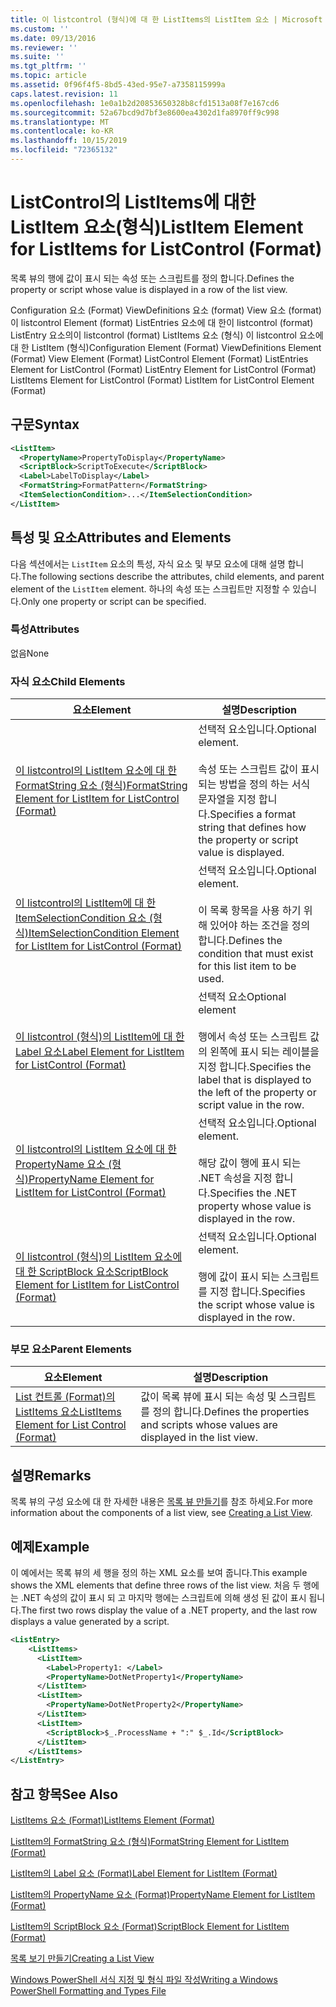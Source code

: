 ```yaml
---
title: 이 listcontrol (형식)에 대 한 ListItems의 ListItem 요소 | Microsoft Docs
ms.custom: ''
ms.date: 09/13/2016
ms.reviewer: ''
ms.suite: ''
ms.tgt_pltfrm: ''
ms.topic: article
ms.assetid: 0f96f4f5-8bd5-43ed-95e7-a7358115999a
caps.latest.revision: 11
ms.openlocfilehash: 1e0a1b2d20853650328b8cfd1513a08f7e167cd6
ms.sourcegitcommit: 52a67bcd9d7bf3e8600ea4302d1fa8970ff9c998
ms.translationtype: MT
ms.contentlocale: ko-KR
ms.lasthandoff: 10/15/2019
ms.locfileid: "72365132"
---
```

# <a name="listitem-element-for-listitems-for-listcontrol-format"></a><span data-ttu-id="aa965-102">ListControl의 ListItems에 대한 ListItem 요소(형식)</span><span class="sxs-lookup"><span data-stu-id="aa965-102">ListItem Element for ListItems for ListControl (Format)</span></span>

<span data-ttu-id="aa965-103">목록 뷰의 행에 값이 표시 되는 속성 또는 스크립트를 정의 합니다.</span><span class="sxs-lookup"><span data-stu-id="aa965-103">Defines the property or script whose value is displayed in a row of the list view.</span></span>

<span data-ttu-id="aa965-104">Configuration 요소 (Format) ViewDefinitions 요소 (format) View 요소 (format)이 listcontrol Element (format) ListEntries 요소에 대 한이 listcontrol (format) ListEntry 요소의이 listcontrol (format) ListItems 요소 (형식) 이 listcontrol 요소에 대 한 ListItem (형식)</span><span class="sxs-lookup"><span data-stu-id="aa965-104">Configuration Element (Format) ViewDefinitions Element (Format) View Element (Format) ListControl Element (Format) ListEntries Element for ListControl (Format) ListEntry Element for ListControl (Format) ListItems Element for ListControl (Format) ListItem for ListControl Element (Format)</span></span>

## <a name="syntax"></a><span data-ttu-id="aa965-105">구문</span><span class="sxs-lookup"><span data-stu-id="aa965-105">Syntax</span></span>

```xml
<ListItem>
  <PropertyName>PropertyToDisplay</PropertyName>
  <ScriptBlock>ScriptToExecute</ScriptBlock>
  <Label>LabelToDisplay</Label>
  <FormatString>FormatPattern</FormatString>
  <ItemSelectionCondition>...</ItemSelectionCondition>
</ListItem>
```

## <a name="attributes-and-elements"></a><span data-ttu-id="aa965-106">특성 및 요소</span><span class="sxs-lookup"><span data-stu-id="aa965-106">Attributes and Elements</span></span>

<span data-ttu-id="aa965-107">다음 섹션에서는 `ListItem` 요소의 특성, 자식 요소 및 부모 요소에 대해 설명 합니다.</span><span class="sxs-lookup"><span data-stu-id="aa965-107">The following sections describe the attributes, child elements, and parent element of the `ListItem` element.</span></span> <span data-ttu-id="aa965-108">하나의 속성 또는 스크립트만 지정할 수 있습니다.</span><span class="sxs-lookup"><span data-stu-id="aa965-108">Only one property or script can be specified.</span></span>

### <a name="attributes"></a><span data-ttu-id="aa965-109">특성</span><span class="sxs-lookup"><span data-stu-id="aa965-109">Attributes</span></span>

<span data-ttu-id="aa965-110">없음</span><span class="sxs-lookup"><span data-stu-id="aa965-110">None</span></span>

### <a name="child-elements"></a><span data-ttu-id="aa965-111">자식 요소</span><span class="sxs-lookup"><span data-stu-id="aa965-111">Child Elements</span></span>

|<span data-ttu-id="aa965-112">요소</span><span class="sxs-lookup"><span data-stu-id="aa965-112">Element</span></span>|<span data-ttu-id="aa965-113">설명</span><span class="sxs-lookup"><span data-stu-id="aa965-113">Description</span></span>|
|-------------|-----------------|
|[<span data-ttu-id="aa965-114">이 listcontrol의 ListItem 요소에 대 한 FormatString 요소 (형식)</span><span class="sxs-lookup"><span data-stu-id="aa965-114">FormatString Element for ListItem for ListControl (Format)</span></span>](./formatstring-element-for-listitem-for-listcontrol-format.md)|<span data-ttu-id="aa965-115">선택적 요소입니다.</span><span class="sxs-lookup"><span data-stu-id="aa965-115">Optional element.</span></span><br /><br /> <span data-ttu-id="aa965-116">속성 또는 스크립트 값이 표시 되는 방법을 정의 하는 서식 문자열을 지정 합니다.</span><span class="sxs-lookup"><span data-stu-id="aa965-116">Specifies a format string that defines how the property or script value is displayed.</span></span>|
|[<span data-ttu-id="aa965-117">이 listcontrol의 ListItem에 대 한 ItemSelectionCondition 요소 (형식)</span><span class="sxs-lookup"><span data-stu-id="aa965-117">ItemSelectionCondition Element for ListItem for ListControl (Format)</span></span>](./itemselectioncondition-element-for-listitem-for-listcontrol-format.md)|<span data-ttu-id="aa965-118">선택적 요소입니다.</span><span class="sxs-lookup"><span data-stu-id="aa965-118">Optional element.</span></span><br /><br /> <span data-ttu-id="aa965-119">이 목록 항목을 사용 하기 위해 있어야 하는 조건을 정의 합니다.</span><span class="sxs-lookup"><span data-stu-id="aa965-119">Defines the condition that must exist for this list item to be used.</span></span>|
|[<span data-ttu-id="aa965-120">이 listcontrol (형식)의 ListItem에 대 한 Label 요소</span><span class="sxs-lookup"><span data-stu-id="aa965-120">Label Element for ListItem for ListControl (Format)</span></span>](./label-element-for-listitem-for-listcontrol-format.md)|<span data-ttu-id="aa965-121">선택적 요소</span><span class="sxs-lookup"><span data-stu-id="aa965-121">Optional element</span></span><br /><br /> <span data-ttu-id="aa965-122">행에서 속성 또는 스크립트 값의 왼쪽에 표시 되는 레이블을 지정 합니다.</span><span class="sxs-lookup"><span data-stu-id="aa965-122">Specifies the label that is displayed to the left of the property or script value in the row.</span></span>|
|[<span data-ttu-id="aa965-123">이 listcontrol의 ListItem 요소에 대 한 PropertyName 요소 (형식)</span><span class="sxs-lookup"><span data-stu-id="aa965-123">PropertyName Element for ListItem for ListControl (Format)</span></span>](./propertyname-element-for-listitem-for-listcontrol-format.md)|<span data-ttu-id="aa965-124">선택적 요소입니다.</span><span class="sxs-lookup"><span data-stu-id="aa965-124">Optional element.</span></span><br /><br /> <span data-ttu-id="aa965-125">해당 값이 행에 표시 되는 .NET 속성을 지정 합니다.</span><span class="sxs-lookup"><span data-stu-id="aa965-125">Specifies the .NET property whose value is displayed in the row.</span></span>|
|[<span data-ttu-id="aa965-126">이 listcontrol (형식)의 ListItem 요소에 대 한 ScriptBlock 요소</span><span class="sxs-lookup"><span data-stu-id="aa965-126">ScriptBlock Element for ListItem for ListControl (Format)</span></span>](./scriptblock-element-for-listitem-for-listcontrol-format.md)|<span data-ttu-id="aa965-127">선택적 요소입니다.</span><span class="sxs-lookup"><span data-stu-id="aa965-127">Optional element.</span></span><br /><br /> <span data-ttu-id="aa965-128">행에 값이 표시 되는 스크립트를 지정 합니다.</span><span class="sxs-lookup"><span data-stu-id="aa965-128">Specifies the script whose value is displayed in the row.</span></span>|

### <a name="parent-elements"></a><span data-ttu-id="aa965-129">부모 요소</span><span class="sxs-lookup"><span data-stu-id="aa965-129">Parent Elements</span></span>

|<span data-ttu-id="aa965-130">요소</span><span class="sxs-lookup"><span data-stu-id="aa965-130">Element</span></span>|<span data-ttu-id="aa965-131">설명</span><span class="sxs-lookup"><span data-stu-id="aa965-131">Description</span></span>|
|-------------|-----------------|
|[<span data-ttu-id="aa965-132">List 컨트롤 (Format)의 ListItems 요소</span><span class="sxs-lookup"><span data-stu-id="aa965-132">ListItems Element for List Control (Format)</span></span>](./listitems-element-for-listentry-for-listcontrol-format.md)|<span data-ttu-id="aa965-133">값이 목록 뷰에 표시 되는 속성 및 스크립트를 정의 합니다.</span><span class="sxs-lookup"><span data-stu-id="aa965-133">Defines the properties and scripts whose values are displayed in the list view.</span></span>|

## <a name="remarks"></a><span data-ttu-id="aa965-134">설명</span><span class="sxs-lookup"><span data-stu-id="aa965-134">Remarks</span></span>

<span data-ttu-id="aa965-135">목록 뷰의 구성 요소에 대 한 자세한 내용은 [목록 뷰 만들기](./creating-a-list-view.md)를 참조 하세요.</span><span class="sxs-lookup"><span data-stu-id="aa965-135">For more information about the components of a list view, see [Creating a List View](./creating-a-list-view.md).</span></span>

## <a name="example"></a><span data-ttu-id="aa965-136">예제</span><span class="sxs-lookup"><span data-stu-id="aa965-136">Example</span></span>

<span data-ttu-id="aa965-137">이 예에서는 목록 뷰의 세 행을 정의 하는 XML 요소를 보여 줍니다.</span><span class="sxs-lookup"><span data-stu-id="aa965-137">This example shows the XML elements that define three rows of the list view.</span></span> <span data-ttu-id="aa965-138">처음 두 행에는 .NET 속성의 값이 표시 되 고 마지막 행에는 스크립트에 의해 생성 된 값이 표시 됩니다.</span><span class="sxs-lookup"><span data-stu-id="aa965-138">The first two rows display the value of a .NET property, and the last row displays a value generated by a script.</span></span>

```xml
<ListEntry>
    <ListItems>
      <ListItem>
        <Label>Property1: </Label>
        <PropertyName>DotNetProperty1</PropertyName>
      </ListItem>
      <ListItem>
        <PropertyName>DotNetProperty2</PropertyName>
      </ListItem>
      <ListItem>
        <ScriptBlock>$_.ProcessName + ":" $_.Id</ScriptBlock>
      </ListItem>
    </ListItems>
</ListEntry>

```

## <a name="see-also"></a><span data-ttu-id="aa965-139">참고 항목</span><span class="sxs-lookup"><span data-stu-id="aa965-139">See Also</span></span>

[<span data-ttu-id="aa965-140">ListItems 요소 (Format)</span><span class="sxs-lookup"><span data-stu-id="aa965-140">ListItems Element (Format)</span></span>](./listitems-element-for-listentry-for-listcontrol-format.md)

[<span data-ttu-id="aa965-141">ListItem의 FormatString 요소 (형식)</span><span class="sxs-lookup"><span data-stu-id="aa965-141">FormatString Element for ListItem (Format)</span></span>](./formatstring-element-for-listitem-for-listcontrol-format.md)

[<span data-ttu-id="aa965-142">ListItem의 Label 요소 (Format)</span><span class="sxs-lookup"><span data-stu-id="aa965-142">Label Element for ListItem (Format)</span></span>](./label-element-for-listitem-for-listcontrol-format.md)

[<span data-ttu-id="aa965-143">ListItem의 PropertyName 요소 (Format)</span><span class="sxs-lookup"><span data-stu-id="aa965-143">PropertyName Element for ListItem (Format)</span></span>](./propertyname-element-for-listitem-for-listcontrol-format.md)

[<span data-ttu-id="aa965-144">ListItem의 ScriptBlock 요소 (Format)</span><span class="sxs-lookup"><span data-stu-id="aa965-144">ScriptBlock Element for ListItem (Format)</span></span>](./scriptblock-element-for-listitem-for-listcontrol-format.md)

[<span data-ttu-id="aa965-145">목록 보기 만들기</span><span class="sxs-lookup"><span data-stu-id="aa965-145">Creating a List View</span></span>](./creating-a-list-view.md)

[<span data-ttu-id="aa965-146">Windows PowerShell 서식 지정 및 형식 파일 작성</span><span class="sxs-lookup"><span data-stu-id="aa965-146">Writing a Windows PowerShell Formatting and Types File</span></span>](./writing-a-powershell-formatting-file.md)
